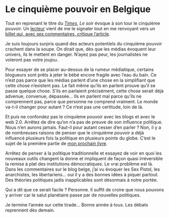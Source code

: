 # Le cinquième pouvoir en Belgique

Tout en reprenant le titre du [*Times*](https://tcrouzet.com/2006/12/18/il-se-passe-quelque-chose/), *Le soir* évoque à son tour le cinquième pouvoir. Un [lecteur](http://www.shoob.com/) vient de me le signaler tout en me renvoyant vers un [billet qui, avec ses commentaires, critique l’article](http://promethee.blogspot.com/2006/12/le-cinquime-pouvoir.html).

Je suis toujours surpris quand des acteurs potentiels du cinquième pouvoir crachent dans la soupe. On dirait que, dès que les médias évoquent leur univers, ils le mettent en danger. N’ayez pas peur, les journalistes ne voleront pas votre joujou.

Pour essayer de se placer au-dessus de la rumeur médiatique, certains blogueurs sont prêts à jeter le bébé encore fragile avec l’eau du bain. Ce n’est pas parce que les médias parlent d’une chose en la simplifiant que cette chose n’existent pas. Le fait même qu’ils en parlent prouve qu’il se passe quelque chose. S’ils en parlaient précisément, cette chose serait déjà advenue, convenue, dépassée… Ils en parlent mal parce qu’ils ne comprennent pas, parce que personne ne comprend vraiment. Le monde va-t-il changer pour autant ? Ce n’est pas une certitude, loin de là.

Et puis ne confondez pas le cinquième pouvoir avec les blogs et avec le web 2.0. Arrêtez de dire qu’on n’a pas de preuve de son influence politique. Nous n’en aurons jamais. Faut-il pour autant cesser d’en parler ? Non, il y a de nombreuses raisons de penser que le cinquième pouvoir a déjà influencé plusieurs fois la politique en plusieurs points du globe. C’est le sujet de la première partie de [mon prochain livre](https://tcrouzet.com/le-cinquieme-pouvoir/).

Arrêtez de penser à la politique traditionnelle et essayez de voir en quoi les nouveaux outils changent la donne et impliquent de façon quasi irréversible la remise à plat des institutions démocratiques. Le vrai problème est là. Dans les commentaires sur le blog belge, j’ai vu évoquer les Sex Pistol, les anarchistes, les libertariens… oui il y a des bonnes idées à piquer partout. Des théories politiques jadis inapplicables sont désormais à notre portée.

Qui a dit que ce serait facile ? Personne. Il suffit de croire que nous pouvons y arriver car le salut planétaire passe par de nouvelles politiques.

Je termine l’année sur cette tirade… Bonne année à tous. Les débats reprennent dès demain.